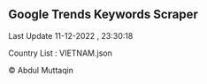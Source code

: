 

## Google Trends Keywords Scraper 
 
Last Update 11-12-2022 , 23:30:18

Country List :
VIETNAM.json



© Abdul Muttaqin 
